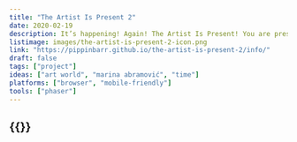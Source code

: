 ```yaml
---
title: "The Artist Is Present 2"
date: 2020-02-19
description: It’s happening! Again! The Artist Is Present! You are present! The artist is you! Put on your red dress and sit in the famous chair! Lock eyes with your audience! Be there now!
listimage: images/the-artist-is-present-2-icon.png
link: "https://pippinbarr.github.io/the-artist-is-present-2/info/"
draft: false
tags: ["project"]
ideas: ["art world", "marina abramović", "time"]
platforms: ["browser", "mobile-friendly"]
tools: ["phaser"]
---
```


## {{<param title >}}

